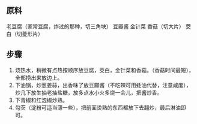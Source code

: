 ## 原料

老豆腐（家常豆腐，炸过的那种，切三角块）
豆瓣酱
金针菜
香菇（切大片）
茭白（切菱形片）

## 步骤

1. 烧热水，稍微有点热按顺序放豆腐，茭白，金针菜和香菇。（香菇时间最短），全部捞出来放边上。
2. 下油锅，炒葱姜蒜，出香味了放豆瓣酱（不吃辣可用蚝油代替，注意咸度），炒几下放生抽老抽盐糖，放多点水小火多烧一会儿，把酱炒香。
3. 下青椒和红泡椒炒熟。
4. 勾芡（淀粉可适当薄一些），把前面烫熟的东西都放下去翻炒，最后淋油即可。